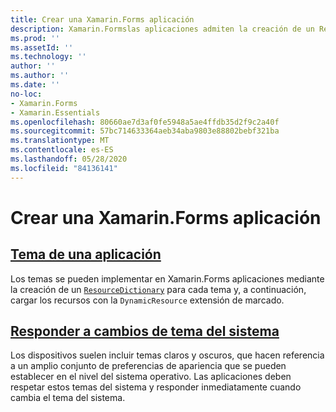 ```yaml
---
title: Crear una Xamarin.Forms aplicación
description: Xamarin.Formslas aplicaciones admiten la creación de un ResourceDictionary para cada tema y, a continuación, la carga de los recursos con la extensión de marcado DynamicResource.
ms.prod: ''
ms.assetId: ''
ms.technology: ''
author: ''
ms.author: ''
ms.date: ''
no-loc:
- Xamarin.Forms
- Xamarin.Essentials
ms.openlocfilehash: 80660ae7d3af0fe5948a5ae4ffdb35d2f9c2a40f
ms.sourcegitcommit: 57bc714633364aeb34aba9803e88802bebf321ba
ms.translationtype: MT
ms.contentlocale: es-ES
ms.lasthandoff: 05/28/2020
ms.locfileid: "84136141"
---
```

# <a name="theming-a-xamarinforms-application"></a>Crear una Xamarin.Forms aplicación

## <a name="theme-an-application"></a>[Tema de una aplicación](theming.md)

Los temas se pueden implementar en Xamarin.Forms aplicaciones mediante la creación de un [`ResourceDictionary`](xref:Xamarin.Forms.ResourceDictionary) para cada tema y, a continuación, cargar los recursos con la `DynamicResource` extensión de marcado.

## <a name="respond-to-system-theme-changes"></a>[Responder a cambios de tema del sistema](system-theme-changes.md)

Los dispositivos suelen incluir temas claros y oscuros, que hacen referencia a un amplio conjunto de preferencias de apariencia que se pueden establecer en el nivel del sistema operativo. Las aplicaciones deben respetar estos temas del sistema y responder inmediatamente cuando cambia el tema del sistema.
